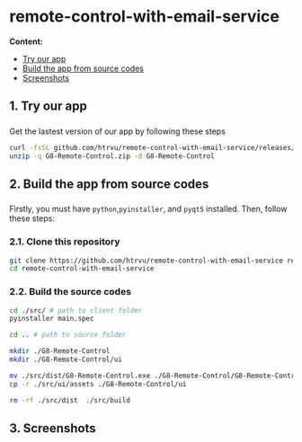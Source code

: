 # remote-control-with-email-service



<span style="font-weight: bold;">Content:</span>
<ul>
    <li><a href="#try-our-app">Try our app</a></li>
    <li><a href="#build-app">Build the app from source codes</a></li>
    <li><a href="#screenshots">Screenshots</a></li>
</ul>

## 1. Try our app
<h5 id="try-our-app"></h5>

Get the lastest version of our app by following these steps
```bash
curl -fsSL github.com/htrvu/remote-control-with-email-service/releases/download/v1.9/G8-Remote-Control.zip -O
unzip -q G8-Remote-Control.zip -d G8-Remote-Control
```

## 2. Build the app from source codes
<h5 id="build-app"></h5>

Firstly, you must have `python`,`pyinstaller`, and `pyqt5` installed. Then, follow these steps:

### 2.1. Clone this repository
```bash
git clone https://github.com/htrvu/remote-control-with-email-service remote-control-with-email-service
cd remote-control-with-email-service
```

### 2.2. Build the source codes

```bash
cd ./src/ # path to client folder
pyinstaller main.spec

cd .. # path to source folder

mkdir ./G8-Remote-Control
mkdir ./G8-Remote-Control/ui

mv ./src/dist/G8-Remote-Control.exe ./G8-Remote-Control/G8-Remote-Control.exe 
cp -r ./src/ui/assets ./G8-Remote-Control/ui

rm -rf ./src/dist  ./src/build
```


## 3. Screenshots
<h5 id="screenshots"></h5>